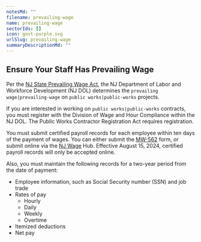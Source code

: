 ```yaml
---
notesMd: ""
filename: prevailing-wage
name: prevailing-wage
sectorIds: []
icon: govt-purple.svg
urlSlug: prevailing-wage
summaryDescriptionMd: ""
---
```


## Ensure Your Staff Has Prevailing Wage

Per the [NJ State Prevailing Wage Act](https://www.nj.gov/labor/wageandhour/tools-resources/laws/prevailingwageact.shtml), the NJ Department of Labor and Workforce Development (NJ DOL) determines the `prevailing wage|prevailing-wage` on `public works|public-works` projects.

If you are interested in working on `public works|public-works` contracts, you must register with the Division of Wage and Hour Compliance within the NJ DOL. The Public Works Contractor Registration Act requires registration.

You must submit certified payroll records for each employee within ten days of the payment of wages. You can either submit the [MW-562](<https://www.nj.gov/labor/wageandhour/assets/PDFs/wagehub/MW-562%20(6-23)%20PayrollCert-PublicWorks.pdf>) form, or submit online via the [NJ Wage](https://njwages.nj.gov/) Hub. Effective August 15, 2024, certified payroll records will only be accepted online.

Also, you must maintain the following records for a two-year period from the date of payment:

- Employee information, such as Social Security number (SSN) and job trade
- Rates of pay
  - Hourly
  - Daily
  - Weekly
  - Overtime
- Itemized deductions
- Net pay
